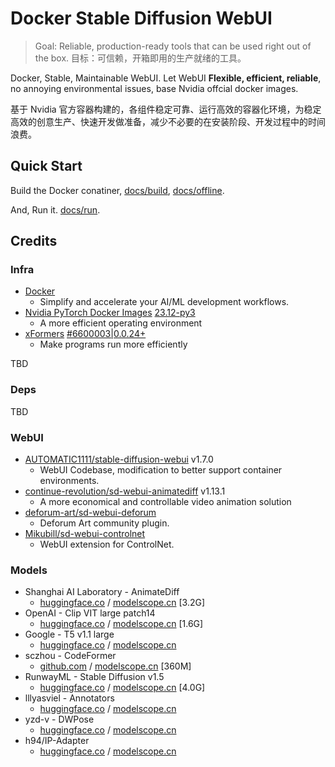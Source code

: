 # Docker Stable Diffusion WebUI

> Goal: Reliable, production-ready tools that can be used right out of the box.
> 目标：可信赖，开箱即用的生产就绪的工具。

Docker, Stable, Maintainable WebUI. Let WebUI **Flexible, efficient, reliable**, no annoying environmental issues, base Nvidia offcial docker images.

基于 Nvidia 官方容器构建的，各组件稳定可靠、运行高效的容器化环境，为稳定高效的创意生产、快速开发做准备，减少不必要的在安装阶段、开发过程中的时间浪费。

## Quick Start

Build the Docker conatiner, [docs/build](./docs/build.md), [docs/offline](./docs/offline.md).

And, Run it. [docs/run](./docs/run.md).

## Credits


### Infra

- [Docker](https://www.docker.com/products/ai-ml-development/)
  - Simplify and accelerate your AI/ML development workflows.
- [Nvidia PyTorch Docker Images](https://catalog.ngc.nvidia.com/orgs/nvidia/containers/pytorch) [23.12-py3](#)
  - A more efficient operating environment
- [xFormers](https://github.com/facebookresearch/xformers) [#6600003|0.0.24+](https://github.com/facebookresearch/xformers/commit/6600003c2314af88befcec2cd6662957a662981d)
  - Make programs run more efficiently

TBD

### Deps

TBD

### WebUI

- [AUTOMATIC1111/stable-diffusion-webui](https://github.com/AUTOMATIC1111/stable-diffusion-webui) v1.7.0
  - WebUI Codebase, modification to better support container environments.
- [continue-revolution/sd-webui-animatediff](https://github.com/continue-revolution/sd-webui-animatediff) v1.13.1
  - A more economical and controllable video animation solution
- [deforum-art/sd-webui-deforum](https://github.com/deforum-art/sd-webui-deforum)
  - Deforum Art community plugin.
- [Mikubill/sd-webui-controlnet](https://github.com/Mikubill/sd-webui-controlnet)
  - WebUI extension for ControlNet.

### Models

- Shanghai AI Laboratory - AnimateDiff
  - [huggingface.co](https://huggingface.co/guoyww/animatediff) / [modelscope.cn](https://modelscope.cn/models/Shanghai_AI_Laboratory/animatediff) [3.2G]
- OpenAI - Clip VIT large patch14
  - [huggingface.co](https://huggingface.co/openai/clip-vit-large-patch14) / [modelscope.cn](https://modelscope.cn/models/AI-ModelScope/clip-vit-large-patch14) [1.6G]
- Google - T5 v1.1 large
  - [huggingface.co](https://huggingface.co/google/t5-v1_1-large) / [modelscope.cn](https://modelscope.cn/models/soulteary/t5-v1_1-large)
- sczhou - CodeFormer
  - [github.com](https://github.com/sczhou/CodeFormer) / [modelscope.cn](https://www.modelscope.cn/api/v1/models/soulteary/CodeFormer) [360M]
- RunwayML - Stable Diffusion v1.5
  - [huggingface.co](https://huggingface.co/runwayml/stable-diffusion-v1-5) / [modelscope.cn](https://modelscope.cn/api/v1/models/AI-ModelScope/stable-diffusion-v1-5) [4.0G]
- lllyasviel - Annotators
  - [huggingface.co](https://huggingface.co/lllyasviel/Annotators) / [modelscope.cn](https://modelscope.cn/models/soulteary/controlnet-annotators/)
- yzd-v - DWPose
  - [huggingface.co](https://huggingface.co/yzd-v/DWPose) / [modelscope.cn](https://modelscope.cn/models/soulteary/sd-web-deps/)
- h94/IP-Adapter
  - [huggingface.co](https://huggingface.co/h94/IP-Adapter) / [modelscope.cn](https://modelscope.cn/models/soulteary/h94-IP-Adapter/summary)
